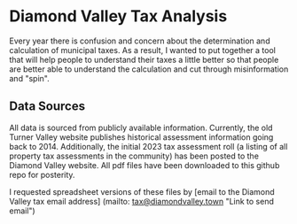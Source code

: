 # Diamond Valley Tax Analysis

Every year there is confusion and concern about the determination and calculation of municipal taxes.  As a result, I wanted to put together a tool that will help people to understand their taxes a little better so that people are better able to understand the calculation and cut through misinformation and "spin".

## Data Sources
All data is sourced from publicly available information.  Currently, the old Turner Valley website publishes historical assessment information going back to 2014.  Additionally, the initial 2023 tax assessment roll (a listing of all property tax assessments in the community) has been posted to the Diamond Valley website.  All pdf files have been downloaded to this github repo for posterity.

I requested spreadsheet versions of these files by [email to the Diamond Valley tax email address] (mailto: tax@diamondvalley.town "Link to send email") 
